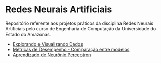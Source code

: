 # Redes Neurais Artificiais

Repositório referente aos projetos práticos da disciplina Redes Neurais Artificiais pelo curso de Engenharia de Computação da Universidade do Estado do Amazonas.


  - [Explorando e Visualizando Dados](https://github.com/jpdol/RedesNeurais/tree/master/PP1)
  - [Métricas de Desempenho - Comparação entre modelos](https://github.com/jpdol/RedesNeurais/tree/master/PP2)
  - [Aprendizado de Neurônio Perceptron](https://github.com/jpdol/RedesNeurais/tree/master/PP3)
